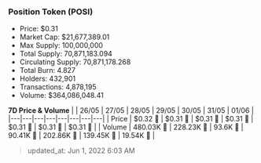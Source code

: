
  ### Position Token (POSI)
  - Price: $0.31
  - Market Cap: $21,677,389.01
  - Max Supply: 100,000,000
  - Total Supply: 70,871,183.094
  - Circulating Supply: 70,871,178.268
  - Total Burn: 4.827
  - Holders: 432,901
  - Transactions: 4,878,195
  - Volume: $364,086,048.41

  **7D Price & Volume**
  | | 26&#x2F;05 | 27&#x2F;05 | 28&#x2F;05 | 29&#x2F;05 | 30&#x2F;05 | 31&#x2F;05 | 01&#x2F;06 |
  |---|---|---|---|---|---|---|---|
  | Price | $0.32 🔻 | $0.31 🔻 | $0.31 🔻 | $0.31 🔻 | $0.31 🔻 | $0.31 🔻 | $0.31 🔻 |
  | Volume | 480.03K 🚀 | 228.23K 🔻 | 93.6K 🔻 | 90.41K 🔻 | 202.86K 🚀 | 139.45K 🔻 | 19.54K 🔻 |

  > updated_at: Jun 1, 2022 6:03 AM
